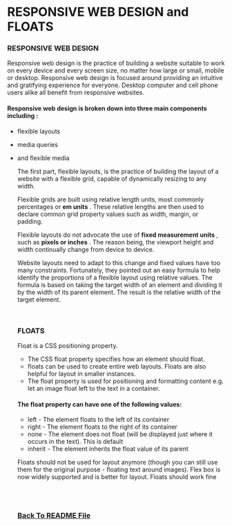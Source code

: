 # RESPONSIVE WEB DESIGN and FLOATS

### RESPONSIVE WEB DESIGN

Responsive web design is the practice of building a website suitable to work on every device and every screen size, no matter how large or small, mobile or desktop. Responsive web design is focused around providing an intuitive and gratifying experience for everyone. Desktop computer and cell phone users alike all benefit from responsive websites.

#### Responsive web design is broken down into three main components including :
* flexible layouts
* media queries
* and flexible media

    The first part, flexible layouts, is the practice of building the layout of a website with a flexible grid, capable of dynamically resizing to any width.

    Flexible grids are built using relative length units, most commonly percentages or **em units** . These relative lengths are then used to declare common grid property values such as width, margin, or padding.

    Flexible layouts do not advocate the use of **fixed measurement units** , such as **pixels or inches** . The reason being, the viewport height and width continually change from device to device.

    Website layouts need to adapt to this change and fixed values have too many constraints. Fortunately, they pointed out an easy formula to help identify the proportions of a flexible layout using relative values.
    The formula is based on taking the target width of an element and dividing it by the width of its parent element. The result is the relative width of the target element.

    <br>

    ### FLOATS
    Float is a CSS positioning property. 

    * The CSS float property specifies how an element should float.
    * floats can be used to create entire web layouts. Floats are also helpful for layout in smaller instances. 
    * The float property is used for positioning and formatting content e.g. let an image float left to the text in a container.


    #### The float property can have one of the following values:

    * left - The element floats to the left of its container
    * right - The element floats to the right of its container
    * none - The element does not float (will be displayed just where it occurs in the text). This is default
    * inherit - The element inherits the float value of its parent

    Floats should not be used for layout anymore (though you can still use them for the original purpose - floating text around images). Flex box is now widely supported and is better for layout. Floats should work fine

    <br><br>

    ### [Back To README File](https://raghadmustafa96.github.io/reading-notes/README301)